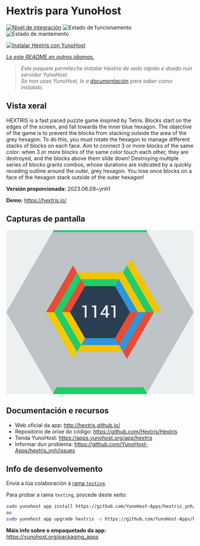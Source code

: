 <!--
NOTA: Este README foi creado automáticamente por <https://github.com/YunoHost/apps/tree/master/tools/readme_generator>
NON debe editarse manualmente.
-->

# Hextris para YunoHost

[![Nivel de integración](https://dash.yunohost.org/integration/hextris.svg)](https://ci-apps.yunohost.org/ci/apps/hextris/) ![Estado de funcionamento](https://ci-apps.yunohost.org/ci/badges/hextris.status.svg) ![Estado de mantemento](https://ci-apps.yunohost.org/ci/badges/hextris.maintain.svg)

[![Instalar Hextris con YunoHost](https://install-app.yunohost.org/install-with-yunohost.svg)](https://install-app.yunohost.org/?app=hextris)

*[Le este README en outros idiomas.](./ALL_README.md)*

> *Este paquete permíteche instalar Hextris de xeito rápido e doado nun servidor YunoHost.*  
> *Se non usas YunoHost, le a [documentación](https://yunohost.org/install) para saber como instalalo.*

## Vista xeral

HEXTRIS is a fast paced puzzle game inspired by Tetris.
Blocks start on the edges of the screen, and fall towards the inner blue hexagon.
The objective of the game is to prevent the blocks from stacking outside the area of the grey hexagon.
To do this, you must rotate the hexagon to manage different stacks of blocks on each face.
Aim to connect 3 or more blocks of the same color: when 3 or more blocks of the same color touch each other, they are destroyed, and the blocks above them slide down!
Destroying multiple series of blocks grants combos, whose durations are indicated by a quickly receding outline around the outer, grey hexagon.
You lose once blocks on a face of the hexagon stack outside of the outer hexagon!


**Versión proporcionada:** 2023.06.09~ynh1

**Demo:** <https://hextris.io/>

## Capturas de pantalla

![Captura de pantalla de Hextris](./doc/screenshots/screenshot.jpg)

## Documentación e recursos

- Web oficial da app: <http://hextris.github.io/>
- Repositorio de orixe do código: <https://github.com/Hextris/Hextris>
- Tenda YunoHost: <https://apps.yunohost.org/app/hextris>
- Informar dun problema: <https://github.com/YunoHost-Apps/hextris_ynh/issues>

## Info de desenvolvemento

Envía a túa colaboración á [rama `testing`](https://github.com/YunoHost-Apps/hextris_ynh/tree/testing).

Para probar a rama `testing`, procede deste xeito:

```bash
sudo yunohost app install https://github.com/YunoHost-Apps/hextris_ynh/tree/testing --debug
ou
sudo yunohost app upgrade hextris -u https://github.com/YunoHost-Apps/hextris_ynh/tree/testing --debug
```

**Máis info sobre o empaquetado da app:** <https://yunohost.org/packaging_apps>

